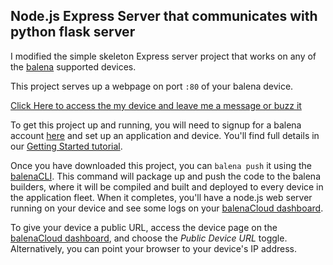 ##  Node.js Express Server that communicates with python flask server

I modified the simple skeleton Express server project that works on any of the [balena][balena-link] supported devices.

This project serves up a webpage  on port `:80` of your balena device.

[Click Here to access the my device and leave me a message or buzz it][weblink]

To get this project up and running, you will need to signup for a balena account [here][signup-page] and set up an application and device. You'll find full details in our [Getting Started tutorial][gettingStarted-link]. 

Once you have downloaded this project, you can `balena push` it using the [balenaCLI][balena-cli]. This command will package up and push the code to the balena builders, where it will be compiled and built and deployed to every device in the application fleet. When it completes, you'll have a node.js web server running on your device and see some logs on your [balenaCloud dashboard][balena-dashboard].

To give your device a public URL, access the device page on the [balenaCloud dashboard][balena-dashboard], and choose the _Public Device URL_ toggle. Alternatively, you can point your browser to your device's IP address.

[balena-link]:https://balena.io/
[signup-page]:https://dashboard.balena-cloud.com/signup
[gettingStarted-link]:http://balena.io/docs/learn/getting-started/
[balena-cli]:https://www.balena.io/docs/reference/cli/
[balena-dashboard]:https://dashboard.balena-cloud.com/
[weblink]:https://3472612e1eb07adcd44425431320f17f.balena-devices.com/